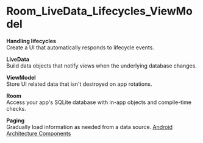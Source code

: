 # Room_LiveData_Lifecycles_ViewModel

**Handling lifecycles** </br>
Create a UI that automatically responds to lifecycle events.

**LiveData** </br>
Build data objects that notify views when the underlying database changes.

**ViewModel** </br>
Store UI related data that isn't destroyed on app rotations.

**Room** </br>
Access your app's SQLite database with in-app objects and compile-time checks.

**Paging** </br>
Gradually load information as needed from a data source.
[Android Architecture Components](http://daringfireball.net/projects/markdown/basics)

